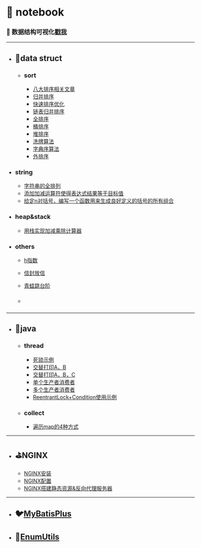 # :name_badge: notebook
### :eyes: 数据结构可视化[戳我](https://www.cs.usfca.edu/~galles/visualization/Algorithms.html)

--------------------------

- ## :racehorse:data struct

  - ### sort

    - [八大排序相关文章](https://www.jianshu.com/p/8edba972b4b0)
    - [归并排序](https://github.com/xiao-ren-wu/notebook/blob/master/src/c/sort/%E5%BD%92%E5%B9%B6%E6%8E%92%E5%BA%8F.cpp)
    - [快速排序优化](https://github.com/xiao-ren-wu/notebook/blob/master/src/c/sort/%E5%BF%AB%E9%80%9F%E6%8E%92%E5%BA%8F%E4%BC%98%E5%8C%96.cpp)
    - [链表归并排序](https://github.com/xiao-ren-wu/notebook/blob/master/src/c/sort/%E9%93%BE%E8%A1%A8%E5%BD%92%E5%B9%B6%E6%8E%92%E5%BA%8F.cpp)
    - [全排序](https://github.com/xiao-ren-wu/notebook/blob/master/src/c/sort/%E5%85%A8%E6%8E%92%E5%BA%8F.cpp)
    - [桶排序](https://github.com/xiao-ren-wu/notebook/blob/master/src/c/sort/%E6%95%B0%E6%8D%AE%E6%AF%94%E8%BE%83%E9%9B%86%E4%B8%AD%E7%9A%84%E6%8E%92%E5%BA%8F.cpp)
    - [堆排序](https://github.com/xiao-ren-wu/notebook/blob/master/src/c/sort/%E6%8E%A8%E6%8E%92%E5%BA%8F.cpp)
    - [洗牌算法](https://github.com/xiao-ren-wu/notebook/blob/master/src/c/sort/%E6%B4%97%E7%89%8C%E7%AE%97%E6%B3%95.cpp)
    - [字典序算法](https://github.com/xiao-ren-wu/notebook/blob/master/src/c/sort/%E5%AD%97%E5%85%B8%E5%BA%8F%E7%AE%97%E6%B3%95.cpp)
    - [外排序](https://github.com/xiao-ren-wu/notebook/tree/master/src/disk_sort)
  
- ### string
  
    - [字符串的全排列](https://github.com/xiao-ren-wu/notebook/blob/master/src/c/string/%E5%AD%97%E7%AC%A6%E4%B8%B2%E7%9A%84%E6%89%80%E6%9C%89%E9%A1%BA%E5%BA%8F.cpp)
    - [添加加减运算符使得表达式结果等于目标值](https://github.com/xiao-ren-wu/notebook/blob/master/src/c/string/%E6%B7%BB%E5%8A%A0%E5%8A%A0%E5%87%8F%E8%BF%90%E7%AE%97%E7%AC%A6.cpp)
  - [给定n对括号，编写一个函数用来生成良好定义的括号的所有组合](https://github.com/xiao-ren-wu/notebook/blob/master/src/c/string/%E7%BB%99%E5%AE%9An%E5%AF%B9%E6%8B%AC%E5%8F%B7%EF%BC%8C%E7%BC%96%E5%86%99%E4%B8%80%E4%B8%AA%E5%87%BD%E6%95%B0%E7%94%A8%E6%9D%A5%E7%94%9F%E6%88%90%E8%89%AF%E5%A5%BD%E5%AE%9A%E4%B9%89%E7%9A%84%E6%8B%AC%E5%8F%B7%E7%9A%84%E6%89%80%E6%9C%89%E7%BB%84%E5%90%88.cpp)
  
- ### heap&stack
  
  - [用栈实现加减乘除计算器](https://github.com/xiao-ren-wu/notebook/blob/master/src/c/other/%E7%94%A8%E6%A0%88%E8%AE%A1%E7%AE%97%E5%8A%A0%E5%87%8F%E4%B9%98%E9%99%A4.cpp)
  
- ### others
  
    - [h指数](https://github.com/xiao-ren-wu/notebook/blob/master/src/c/other/%E7%93%9C%E5%AD%90-h%E6%8C%87%E6%95%B0.cpp)
    - [信封放信](https://github.com/xiao-ren-wu/notebook/blob/master/src/c/other/%E4%BF%A1%E5%B0%81%E6%94%BE%E4%BF%A1.cpp)
  - [青蛙跳台阶](https://github.com/xiao-ren-wu/notebook/blob/master/src/c/other/%E9%9D%92%E8%9B%99%E8%B7%B3%E5%8F%B0%E9%98%B6.cpp)
  
  - ### 

-------------------------

- ## :octopus:java

  - ### thread

    - [死锁示例](https://github.com/xiao-ren-wu/notebook/blob/master/src/java/thread/DeadLock.java)
    - [交替打印A，B](https://github.com/xiao-ren-wu/notebook/blob/master/src/java/thread/PrintAandB.java)
    - [交替打印A，B，C](https://github.com/xiao-ren-wu/notebook/blob/master/src/java/thread/PrintABC.java)
    - [单个生产者消费者](https://github.com/xiao-ren-wu/notebook/blob/master/src/java/thread/ProducerConsumerDemo.java)
    - [多个生产者消费者](https://github.com/xiao-ren-wu/notebook/blob/master/src/java/thread/ProducersConsumersDemo.java)
    - [ReentrantLock+Condition使用示例](https://github.com/xiao-ren-wu/notebook/blob/master/src/java/thread/LockDemo.java)

  - ### collect

    - [遍历map的4种方式](https://github.com/xiao-ren-wu/notebook/blob/master/src/java/collect/%E9%81%8D%E5%8E%86map%E7%9A%84%E5%9B%9B%E7%A7%8D%E6%96%B9%E5%BC%8F.java)

----------------------
- ## :golf:NGINX
  - [NGINX安装](https://github.com/xiao-ren-wu/notebook/blob/master/src/nginx/nginx.md)
  - [NGINX配置](https://github.com/xiao-ren-wu/notebook/blob/master/src/nginx/config.md)
  - [NGINX搭建静态资源&反向代理服务器](https://github.com/xiao-ren-wu/notebook/blob/master/src/nginx/build.md)

-------------------------

- ## :bird:[MyBatisPlus​](https://github.com/xiao-ren-wu/notebook/tree/master/mybatis-plus-demo)

- ## :rice:[EnumUtils​](https://github.com/xiao-ren-wu/notebook/tree/master/enums)

